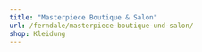 ```yaml
---
title: "Masterpiece Boutique & Salon"
url: /ferndale/masterpiece-boutique-und-salon/
shop: Kleidung
---
```

